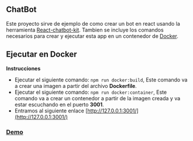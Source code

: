## ChatBot
Este proyecto sirve de ejemplo de como crear un bot en react usando la herramienta [React-chatbot-kit](https://fredrikoseberg.github.io/react-chatbot-kit-docs/). Tambien se incluye los comandos necesarios para crear y ejecutar esta app en un contenedor de [Docker](https://www.docker.com/).

## Ejecutar en Docker
**Instrucciones**

* Ejecutar el siguiente comando: ``npm run docker:build``, Este comando va a crear una imagen a partir del archivo **Dockerfile**.
* Ejecutar el siguiente comando: ``npm run docker:container``, Este comando va a crear un contenedor a partir de la imagen creada y va estar escuchando en el puerto **3001**.
* Entramos al siguiente enlace [http://127.0.0.1:3001/](http://127.0.0.1:3001/)

### [Demo](http://167.172.149.236:3001/)

